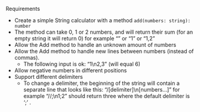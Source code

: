 Requirements

- Create a simple String calculator with a method `add(numbers: string): number`
- The method can take 0, 1 or 2 numbers, and will return their sum (for an empty string it will return 0) for example “” or “1” or “1,2”
- Allow the Add method to handle an unknown amount of numbers
- Allow the Add method to handle new lines between numbers (instead of commas).
	- The following input is ok: “1\n2,3” (will equal 6)
- Allow negative numbers in different positions
- Support different delimiters
	- To change a delimiter, the beginning of the string will contain a separate line that looks like this: “/[delimiter]\n[numbers…]” for example “//;\n1;2” should return three where the default delimiter is ‘;’ .
